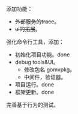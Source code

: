 添加功能：

* ~~外部服务的trace~~。
* ~~ui的拓展~~。

强化命令行工具，添加：

* 初始化项目功能。done
* debug tools&UI。
  * 修改包名 gomvpkg。
  * 中间件，验证器。
* 项目运行。done
* 框架更新。done

完善基于行为的测试。

